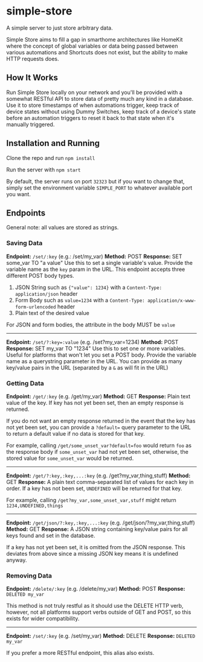 # simple-store
A simple server to just store arbitrary data.

Simple Store aims to fill a gap in smarthome architectures like HomeKit where the concept of global variables or data being passed between various automations and Shortcuts does not exist, but the ability to make HTTP requests does.

## How It Works
Run Simple Store locally on your network and you'll be provided with a somewhat RESTful API to store data of pretty much any kind in a database. Use it to store timestamps of when automations trigger, keep track of device states without using Dummy Switches, keep track of a device's state before an automation triggers to reset it back to that state when it's manually triggered.

## Installation and Running
Clone the repo and run `npm install`

Run the server with `npm start`

By default, the server runs on port `32323` but if you want to change that, simply set the environment variable `SIMPLE_PORT` to whatever available port you want.

## Endpoints
General note: all values are stored as strings.

### Saving Data
**Endpoint:** `/set/:key` (e.g.: /set/my_var)
**Method:** POST
**Response:** SET some_var TO "a value"
Use this to set a single variable's value. Provide the variable name as the `key` param in the URL. This endpoint accepts three different POST body types.

1. JSON String such as `{"value": 1234}` with a `Content-Type: application/json` header
2. Form Body such as `value=1234` with a `Content-Type: application/x-www-form-urlencoded` header
3. Plain text of the desired value

For JSON and form bodies, the attribute in the body MUST be `value`

---

**Endpoint:** `/set/?:key=:value` (e.g. /set?my_var=1234)
**Method:** POST
**Response:** SET my_var TO "1234"
Use this to set one or more variables. Useful for platforms that won't let you set a POST body. Provide the variable name as a querystring parameter in the URL. You can provide as many key/value pairs in the URL (separated by a `&` as will fit in the URL)


### Getting Data
**Endpoint:** `/get/:key` (e.g. /get/my_var)
**Method:** GET
**Response:** Plain text value of the key. If key has not yet been set, then an empty response is returned.

If you do not want an empty response returned in the event that the key has not yet been set, you can provide a `?default=` query parameter to the URL to return a default value if no data is stored for that key.

For example, calling `/get/some_unset_var?default=foo` would return `foo` as the response body if `some_unset_var` had not yet been set, otherwise, the stored value for `some_unset_var` would be returned.

---

**Endpoint:** `/get/?:key,:key,...:key` (e.g. /get?my_var,thing,stuff)
**Method:** GET
**Response:** A plain text comma-separated list of values for each key in order. If a key has not been set, `UNDEFINED` will be returned for that key. 

For example, calling `/get?my_var,some_unset_var,stuff` might return `1234,UNDEFINED,things`

---

**Endpoint:** `/get/json/?:key,:key,...:key` (e.g. /get/json/?my_var,thing,stuff)
**Method:** GET
**Response:** A JSON string containing key/value pairs for all keys found and set in the database.

If a key has not yet been set, it is omitted from the JSON response. This deviates from above since a missing JSON key means it is undefined anyway.

### Removing Data

**Endpoint:** `/delete/:key` (e.g. /delete/my_var)
**Method:** POST
**Response:** `DELETED my_var`

This method is not truly restful as it should use the DELETE HTTP verb, however, not all platforms support verbs outside of GET and POST, so this exists for wider compatibility.

---

**Endpoint:** `/set/:key` (e.g. /set/my_var)
**Method:** DELETE
**Response:** `DELETED my_var`

If you prefer a more RESTful endpoint, this alias also exists.